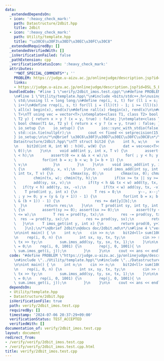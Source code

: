 ```yaml
---
data:
  _extendedDependsOn:
  - icon: ':heavy_check_mark:'
    path: Datastructure/2dbit.hpp
    title: 2dbit
  - icon: ':heavy_check_mark:'
    path: Utility/template.hpp
    title: "\u30C6\u30F3\u30D7\u30EC\u30FC\u30C8"
  _extendedRequiredBy: []
  _extendedVerifiedWith: []
  _isVerificationFailed: false
  _pathExtension: cpp
  _verificationStatusIcon: ':heavy_check_mark:'
  attributes:
    '*NOT_SPECIAL_COMMENTS*': ''
    PROBLEM: https://judge.u-aizu.ac.jp/onlinejudge/description.jsp?id=DSL_5_B&lang=ja
    links:
    - https://judge.u-aizu.ac.jp/onlinejudge/description.jsp?id=DSL_5_B&lang=ja
  bundledCode: "#line 1 \"verify/2dbit_imos.test.cpp\"\n#define PROBLEM \"https://judge.u-aizu.ac.jp/onlinejudge/description.jsp?id=DSL_5_B&lang=ja\"\
    \n#line 1 \"Utility/template.hpp\"\n#include <bits/stdc++.h>\nusing namespace\
    \ std;\nusing ll = long long;\n#define rep(i, s, t) for (ll i = s; i < (ll)(t);\
    \ i++)\n#define rrep(i, s, t) for(ll i = (ll)(t) - 1; i >= (ll)(s); i--)\n#define\
    \ all(x) begin(x), end(x)\n#define rall(x) rbegin(x), rend(x)\n\n#define TT template<typename\
    \ T>\nTT using vec = vector<T>;\ntemplate<class T1, class T2> bool chmin(T1 &x,\
    \ T2 y) { return x > y ? (x = y, true) : false; }\ntemplate<class T1, class T2>\
    \ bool chmax(T1 &x, T2 y) { return x < y ? (x = y, true) : false; }\n\nstruct\
    \ io_setup {\n    io_setup() {\n        ios::sync_with_stdio(false);\n       \
    \ std::cin.tie(nullptr);\n        cout << fixed << setprecision(15);\n    }\n\
    } io_setup;\n\n/*\n@brief \u30C6\u30F3\u30D7\u30EC\u30FC\u30C8\n*/\n#line 1 \"\
    Datastructure/2dbit.hpp\"\nTT struct bit2d {\n    int h, w;\n    vec<vec<T>> dat;\n\
    \n    bit2d(int H, int W) : h(H), w(W) {\n        dat = vec<vec<T>>(h, vec<T>(w,\
    \ 0));\n    }\n\n    void add(int y, int x, T v) {\n        assert(0 <= y && y\
    \ < h);\n        assert(0 <= x && x < w);\n        for( ; y < h; y |= y + 1) {\n\
    \            for(int b = x; b < w; b |= b + 1) {\n                dat[y][b] +=\
    \ v;\n            }\n        }\n    }\n\n    void imos_add(int y, int x, T v)\
    \ {\n        add(y, x, v);\n    }\n\n    void imos_add(int sy, int ty, int sx,\
    \ int tx, T v) {\n        chmax(sy, 0);\n        chmax(sx, 0); chmax(sy, 0);\n\
    \        chmin(tx, w); chmin(ty, h);\n        if(sx >= tx || sy >= ty) return;\n\
    \        add(sy, sx, v);\n        if(ty < h && tx < w) add(ty, tx, v);\n     \
    \   if(ty < h) add(ty, sx, -v);\n        if(tx < w) add(sy, tx, -v);\n    }\n\n\
    \    T prod(int y, int x) {\n        T res = 0;\n        y--, x--;\n        for(\
    \ ; y >= 0; y = (y & (y + 1)) - 1) {\n            for(int b = x; b >= 0; b = (b\
    \ & (b + 1)) - 1) {\n                res += dat[y][b];\n            }\n      \
    \  }\n        return res;\n    }\n\n    T prod(int sy, int ty, int sx, int tx)\
    \ {\n        assert(sy >= 0); assert(sx >= 0);\n        assert(ty <= h); assert(tx\
    \ <= w);\n        T res = prod(ty, tx);\n        res -= prod(sy, tx);\n      \
    \  res -= prod(ty, sx);\n        res += prod(sy, sx);\n        return res;\n \
    \   }\n\n    T imos_get(int y, int x) {\n        return prod(0, y+1, 0, x+1);\n\
    \    }\n};\n/*\n@brief 2dbit\n@docs doc/2dbit.md\n*/\n#line 4 \"verify/2dbit_imos.test.cpp\"\
    \n\nint main() { \n    int n;\n    cin >> n;\n    bit2d<ll> sum(1001, 1001);\n\
    \n    rep(i, 0, n) {\n        int sx, sy, tx, ty;\n        cin >> sx >> sy >>\
    \ tx >> ty;\n        sum.imos_add(sy, ty, sx, tx, 1);\n    }\n\n\n    int ans\
    \ = 0;\n    rep(i, 0, 1001) {\n        rep(j, 0, 1001){ \n            chmax(ans,\
    \ sum.imos_get(i, j));\n        }\n    }\n\n    cout << ans << endl;\n\n}\n"
  code: "#define PROBLEM \"https://judge.u-aizu.ac.jp/onlinejudge/description.jsp?id=DSL_5_B&lang=ja\"\
    \n#include \"../Utility/template.hpp\"\n#include \"../Datastructure/2dbit.hpp\"\
    \n\nint main() { \n    int n;\n    cin >> n;\n    bit2d<ll> sum(1001, 1001);\n\
    \n    rep(i, 0, n) {\n        int sx, sy, tx, ty;\n        cin >> sx >> sy >>\
    \ tx >> ty;\n        sum.imos_add(sy, ty, sx, tx, 1);\n    }\n\n\n    int ans\
    \ = 0;\n    rep(i, 0, 1001) {\n        rep(j, 0, 1001){ \n            chmax(ans,\
    \ sum.imos_get(i, j));\n        }\n    }\n\n    cout << ans << endl;\n\n}"
  dependsOn:
  - Utility/template.hpp
  - Datastructure/2dbit.hpp
  isVerificationFile: true
  path: verify/2dbit_imos.test.cpp
  requiredBy: []
  timestamp: '2024-07-06 20:37:29+09:00'
  verificationStatus: TEST_ACCEPTED
  verifiedWith: []
documentation_of: verify/2dbit_imos.test.cpp
layout: document
redirect_from:
- /verify/verify/2dbit_imos.test.cpp
- /verify/verify/2dbit_imos.test.cpp.html
title: verify/2dbit_imos.test.cpp
---
```

